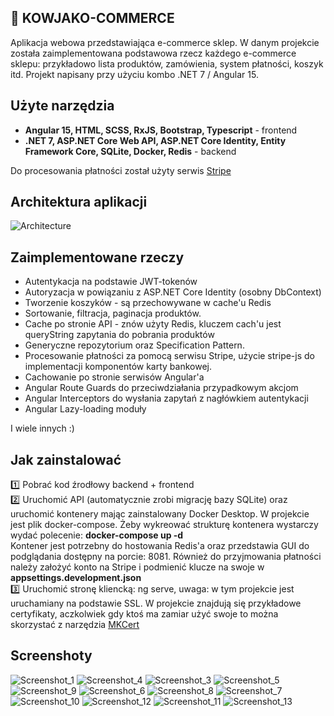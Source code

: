 ## 🎨 KOWJAKO-COMMERCE

Aplikacja webowa przedstawiająca e-commerce sklep. W danym projekcie została zaimplementowana podstawowa rzecz każdego e-commerce sklepu: przykładowo lista produktów, zamówienia, system płatności, koszyk itd.
Projekt napisany przy użyciu kombo .NET 7 / Angular 15.

## Użyte narzędzia
- **Angular 15, HTML, SCSS, RxJS, Bootstrap, Typescript** - frontend  
- **.NET 7, ASP.NET Core Web API, ASP.NET Core Identity, Entity Framework Core, SQLite, Docker, Redis** - backend  

Do procesowania płatności został użyty serwis [Stripe](https://stripe.com/en-pl)  

## Architektura aplikacji
![Architecture](https://user-images.githubusercontent.com/19534189/220373316-a80b234b-dba3-42c0-8b96-06810d824f71.png)

## Zaimplementowane rzeczy  
- Autentykacja na podstawie JWT-tokenów
- Autoryzacja w powiązaniu z ASP.NET Core Identity (osobny DbContext)
- Tworzenie koszyków - są przechowywane w cache'u Redis
- Sortowanie, filtracja, paginacja produktów.
- Cache po stronie API - znów użyty Redis, kluczem cach'u jest queryString zapytania do pobrania produktów
- Generyczne repozytorium oraz Specification Pattern.
- Procesowanie płatności za pomocą serwisu Stripe, użycie stripe-js do implementacji komponentów karty bankowej.
- Cachowanie po stronie serwisów Angular'a
- Angular Route Guards do przeciwdziałania przypadkowym akcjom
- Angular Interceptors do wysłania zapytań z nagłówkiem autentykacji  
- Angular Lazy-loading moduły

I wiele innych :)

## Jak zainstalować
1️⃣ Pobrać kod źrodłowy backend + frontend  
2️⃣ Uruchomić API (automatycznie zrobi migrację bazy SQLite) oraz uruchomić kontenery mając zainstalowany Docker Desktop. W projekcie jest plik docker-compose.
Żeby wykreować strukturę kontenera wystarczy wydać polecenie: **docker-compose up -d**  
Kontener jest potrzebny do hostowania Redis'a oraz przedstawia GUI do podglądania dostępny na porcie: 8081. 
Również do przyjmowania płatności należy założyć konto na Stripe i podmienić klucze na swoje w **appsettings.development.json**  
3️⃣ Uruchomić stronę kliencką: ng serve, uwaga: w tym projekcie jest uruchamiany na podstawie SSL. W projekcie znajdują się przykładowe certyfikaty, aczkolwiek
gdy ktoś ma zamiar użyć swoje to można skorzystać z narzędzia [MKCert](https://github.com/FiloSottile/mkcert) 

## Screenshoty
![Screenshot_1](https://user-images.githubusercontent.com/19534189/220376599-ee86b6dd-4d7f-4109-b861-c1092b91ce95.png)
![Screenshot_4](https://user-images.githubusercontent.com/19534189/220376606-de279814-7917-4f9c-89ac-ef61a347d33d.png)
![Screenshot_3](https://user-images.githubusercontent.com/19534189/220376609-a07adea9-53b1-432a-8d21-80a21988260a.png)
![Screenshot_5](https://user-images.githubusercontent.com/19534189/220376611-7731aa39-8c16-48ec-b701-13e3fa03aaa2.png)
![Screenshot_9](https://user-images.githubusercontent.com/19534189/220376613-17d6db78-bf20-4b79-b342-f1b809610e35.png)
![Screenshot_6](https://user-images.githubusercontent.com/19534189/220376617-d11f6e43-10d7-4cbb-82bb-1e97db8c40fa.png)
![Screenshot_8](https://user-images.githubusercontent.com/19534189/220376621-1336ee00-8e95-4074-ad13-438c4aa5a7e3.png)
![Screenshot_7](https://user-images.githubusercontent.com/19534189/220376622-e2e160bf-155c-4375-a933-7c7618ff38d8.png)
![Screenshot_10](https://user-images.githubusercontent.com/19534189/220376628-03c65923-41cc-45c1-b4d0-bc9bf23c110f.png)
![Screenshot_12](https://user-images.githubusercontent.com/19534189/220376632-f7e4736e-293b-4a41-84a6-a2db89d84575.png)
![Screenshot_11](https://user-images.githubusercontent.com/19534189/220376636-a18adf24-c715-4f42-8e89-4bbb4fb6c086.png)
![Screenshot_13](https://user-images.githubusercontent.com/19534189/220376639-c923d88a-f278-4a8c-9bcd-77277185def7.png)
